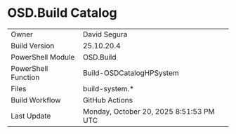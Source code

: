 ﻿# OSD.Build Catalog

| | |
|-|-|
| Owner | David Segura |
| Build Version | 25.10.20.4 |
| PowerShell Module | OSD.Build |
| PowerShell Function | Build-OSDCatalogHPSystem |
| Files | build-system.* |
| Build Workflow | GitHub Actions |
| Last Update | Monday, October 20, 2025 8:51:53 PM UTC |

